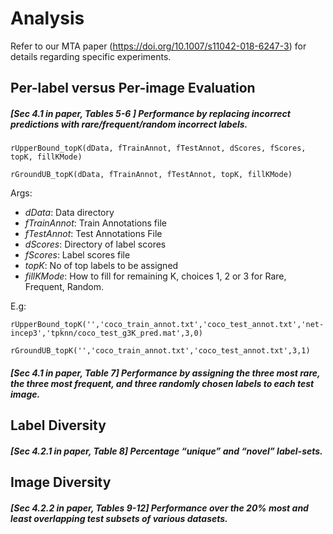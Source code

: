 # Analysis

Refer to our MTA paper (https://doi.org/10.1007/s11042-018-6247-3) for details regarding specific experiments.
 
## Per-label versus Per-image Evaluation

##### [Sec 4.1 in paper, Tables 5-6 ] Performance by replacing incorrect predictions with rare/frequent/random incorrect labels.

```
rUpperBound_topK(dData, fTrainAnnot, fTestAnnot, dScores, fScores, topK, fillKMode)  

rGroundUB_topK(dData, fTrainAnnot, fTestAnnot, topK, fillKMode)  
```
Args: 
- _dData_: Data directory
- _fTrainAnnot_: Train Annotations file
- _fTestAnnot_: Test Annotations File
- _dScores_: Directory of label scores
- _fScores_: Label scores file
- _topK_: No of top labels to be assigned
- _fillKMode_: How to fill for remaining K, choices 1, 2 or 3 for Rare, Frequent, Random.

E.g:
```
rUpperBound_topK('','coco_train_annot.txt','coco_test_annot.txt','net-incep3','tpknn/coco_test_g3K_pred.mat',3,0) 

rGroundUB_topK('','coco_train_annot.txt','coco_test_annot.txt',3,1)  
```

##### [Sec 4.1 in paper, Table 7] Performance by assigning the three most rare, the three most frequent, and three randomly chosen labels to each test image. 

## Label Diversity

##### [Sec 4.2.1 in paper, Table 8] Percentage “unique” and “novel” label-sets.

## Image Diversity

##### [Sec 4.2.2 in paper, Tables 9-12] Performance over the 20% most and least overlapping test subsets of various datasets.

